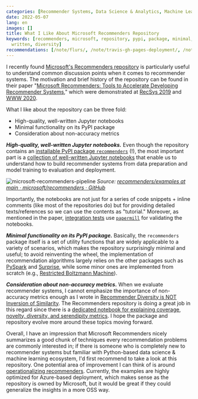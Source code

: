 ```yaml
---
categories: [Recommender Systems, Data Science & Analytics, Machine Learning]
date: 2022-05-07
lang: en
images: []
title: What I Like About Microsoft Recommenders Repository
keywords: [recommenders, microsoft, repository, pypi, package, minimal, metrics, functionality,
  written, diversity]
recommendations: [/note/flurs/, /note/travis-gh-pages-deployment/, /note/recommender-diversity/]
---
```


I recently found [Microsoft's Recommenders repository](https://github.com/microsoft/recommenders) is particularly useful to understand common discussion points when it comes to recommender systems. The motivation and brief history of the repository can be found in their paper "[Microsoft Recommenders: Tools to Accelerate Developing Recommender Systems](https://arxiv.org/abs/2008.13528)," which were demonstrated at [RecSys 2019](https://dl.acm.org/doi/10.1145/3298689.3346967) and [WWW 2020](https://dl.acm.org/doi/abs/10.1145/3366424.3382692).

What I like about the repository can be three fold:

- High-quality, well-written Jupyter notebooks
- Minimal functionality on its PyPI package
- Consideration about non-accuracy metrics

***High-quality, well-written Jupyter notebooks.*** Even though the repository contains an [installable PyPI package `recommenders`](https://pypi.org/project/recommenders/) (!), the most important part is a [collection of well-written Jupyter notebooks](https://github.com/microsoft/recommenders/tree/463fb3ee943c5635502a7c0b8f5b24fe3223b74e/examples) that enable us to understand how to build recommender systems from data preparation and model training to evaluation and deployment.

![microsoft-recommenders-pipeline](/images/microsoft-recommenders/microsoft-recommenders-pipeline.png)
_Source: [recommenders/examples at main · microsoft/recommenders · GitHub](https://github.com/microsoft/recommenders/tree/463fb3ee943c5635502a7c0b8f5b24fe3223b74e/examples)_

Importantly, the notebooks are not just for a series of code snippets + inline comments (like most of the repositories do) but for providing detailed texts/references so we can use the contents as "tutorial." Moreover, as mentioned in the paper, [integration tests](https://github.com/microsoft/recommenders/tree/08a9eba1b50640a13af109c8e35ae382669c049b/tests/integration/examples) use [`papermill`](https://papermill.readthedocs.io/) for validating the notebooks.

***Minimal functionality on its PyPI package.*** Basically, the `recommenders` package itself is a set of utility functions that are widely applicable to a variety of scenarios, which makes the repository surprisingly minimal and useful; to avoid reinventing the wheel, the implementation of recommendation algorithms largely relies on the other packages such as [PySpark](https://spark.apache.org/docs/latest/api/python/reference/api/pyspark.ml.recommendation.ALS.html) and [Surprise](http://surpriselib.com/), while some minor ones are implemented from scratch (e.g., [Restricted  Boltzmann Machine](https://github.com/microsoft/recommenders/blob/d4181cf1d1df6e71f7e6b202b0875bb3bd54150c/recommenders/models/rbm/rbm.py#L14)).

***Consideration about non-accuracy metrics.*** When we evaluate recommender systems, I cannot emphasize the importance of non-accuracy metrics enough as I wrote in [Recommender Diversity is NOT Inversion of Similarity](/note/recommender-diversity/). The Recommenders repository is doing a great job in this regard since there is a [dedicated notebook for explaining coverage, novelty, diversity, and serendipity metrics](https://github.com/microsoft/recommenders/blob/0d2385681b2320f98d5ff0e448f505146b69df99/examples/03_evaluate/als_movielens_diversity_metrics.ipynb). I hope the package and repository evolve more around these topics moving forward.

Overall, I have an impression that Microsoft Recommenders nicely summarizes a good chunk of techniques every recommendation problems are commonly interested in; if there is someone who is completely new to recommender systems but familiar with Python-based data science & machine learning ecosystem, I'd first recommend to take a look at this repository. One potential area of improvement I can think of is around [operationalizing recommenders](https://github.com/microsoft/recommenders/tree/1178adb9a111d03e7dbcab7a453490d3cc884b99/examples/05_operationalize). Currently, the examples are highly optimized for Azure-based deployment, which makes sense as the repository is owned by Microsoft, but it would be great if they could generalize the insights in a more OSS way.
